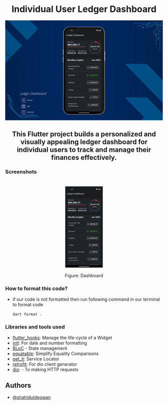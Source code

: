 <div align="center">
    <h1>Individual User Ledger Dashboard</h1>
    <img height="320" width="520px" src="ledger-dashboard-banner.png" alt="Ledger Dashboard Image">
    <h2>This Flutter project builds a personalized and visually appealing ledger dashboard for individual users to track and manage their finances effectively.
    </h2>
</div>

### Screenshots

<div align="center">
    <div>
        <img style="margin-top: 20px" height="260px" width="120px" src="ledger_dashboard_image.png" alt="Mobile screen sample">
        <p>Figure: Dashboard</p>
    </div>
</div>

### How to format this code?

- if our code is not formatted then run following command in our terminal to format code
  ```
  dart format .
  ```


### Libraries and tools used

- [flutter_hooks](https://pub.dev/packages/flutter_hooks): Manage the life-cycle of a Widget
- [intl](https://pub.dev/packages/intl): For date and number formatting
- [BLoC](https://bloclibrary.dev) - State management
- [equatable](https://pub.dev/packages/equatable): Simplify Equality Comparisons
- [get_it](https://pub.dev/packages/get_it): Service Locator
- [retrofit](https://pub.dev/packages/retrofit): For dio client generator
- [dio](https://pub.dev/packages/dio): - To making HTTP requests


## Authors

- [@shahiduldeowan](https://www.linkedin.com/in/shahiduldeowan/)
